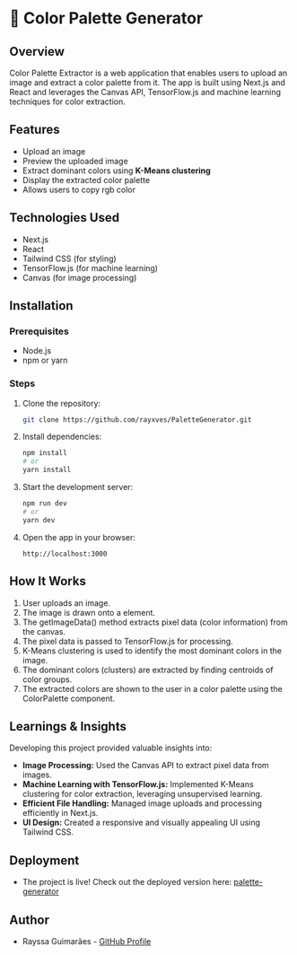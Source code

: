 # 🎨 Color Palette Generator

## Overview
Color Palette Extractor is a web application that enables users to upload an image and extract a color palette from it. The app is built using Next.js and React and leverages the Canvas API, TensorFlow.js and machine learning techniques for color extraction.

## Features
- Upload an image
- Preview the uploaded image
- Extract dominant colors using **K-Means clustering**
- Display the extracted color palette
- Allows users to copy rgb color

## Technologies Used
- Next.js
- React
- Tailwind CSS (for styling)
- TensorFlow.js (for machine learning)
- Canvas (for image processing)

## Installation

### Prerequisites
- Node.js 
- npm or yarn

### Steps
1. Clone the repository:
   ```sh
   git clone https://github.com/rayxves/PaletteGenerator.git
   ```
2. Install dependencies:
   ```sh
   npm install  
   # or
   yarn install
   ```
3. Start the development server:
   ```sh
   npm run dev
   # or
   yarn dev
   ```
4. Open the app in your browser:
   ```
   http://localhost:3000
   ```


## How It Works
1. User uploads an image.
2. The image is drawn onto a <canvas> element.
3. The getImageData() method extracts pixel data (color information) from the canvas.
4. The pixel data is passed to TensorFlow.js for processing.
5. K-Means clustering is used to identify the most dominant colors in the image.
6. The dominant colors (clusters) are extracted by finding centroids of color groups.
7. The extracted colors are shown to the user in a color palette using the ColorPalette component.

## Learnings & Insights
Developing this project provided valuable insights into:
- **Image Processing:** Used the Canvas API to extract pixel data from images.
- **Machine Learning with TensorFlow.js:** Implemented K-Means clustering for color extraction, leveraging unsupervised learning.
- **Efficient File Handling:** Managed image uploads and processing efficiently in Next.js.
- **UI Design:** Created a responsive and visually appealing UI using Tailwind CSS.

## Deployment
- The project is live! Check out the deployed version here: [palette-generator](https://palettegenerator-4oqd.onrender.com/)

## Author
- Rayssa Guimarães - [GitHub Profile](https://github.com/rayxves)

